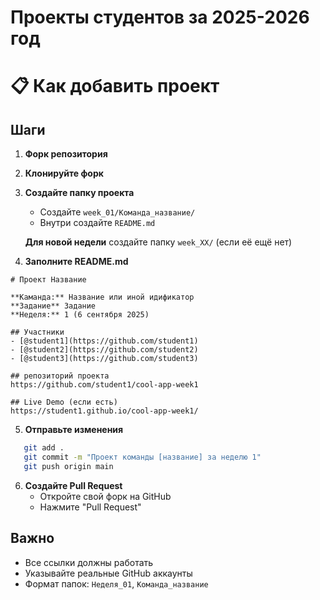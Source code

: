 # Проекты студентов за 2025-2026 год

# 📋 Как добавить проект

## Шаги

1. **Форк репозитория**

2. **Клонируйте форк**

3. **Создайте папку проекта**
   - Создайте `week_01/Команда_название/`
   - Внутри создайте `README.md`

   **Для новой недели** создайте папку `week_XX/` (если её ещё нет)

4. **Заполните README.md**
```
# Проект Название

**Каманда:** Название или иной идификатор
**Задание** Задание 
**Неделя:** 1 (6 сентября 2025)

## Участники
- [@student1](https://github.com/student1)
- [@student2](https://github.com/student2)
- [@student3](https://github.com/student3)

## репозиторий проекта
https://github.com/student1/cool-app-week1

## Live Demo (если есть)
https://student1.github.io/cool-app-week1/

```

5. **Отправьте изменения**
```bash
   git add .
   git commit -m "Проект команды [название] за неделю 1"
   git push origin main
```

6. **Создайте Pull Request**
   - Откройте свой форк на GitHub
   - Нажмите "Pull Request"

## Важно
- Все ссылки должны работать
- Указывайте реальные GitHub аккаунты
- Формат папок: `Неделя_01`, `Команда_название`